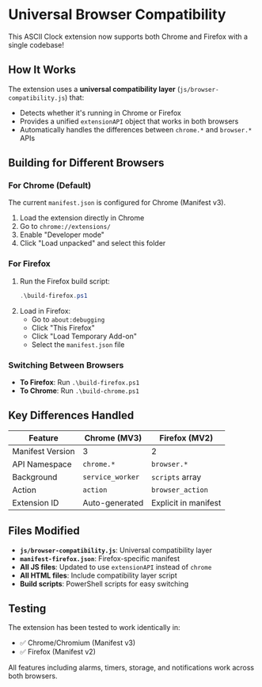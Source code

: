 # Universal Browser Compatibility

This ASCII Clock extension now supports both Chrome and Firefox with a single codebase!

## How It Works

The extension uses a **universal compatibility layer** (`js/browser-compatibility.js`) that:
- Detects whether it's running in Chrome or Firefox
- Provides a unified `extensionAPI` object that works in both browsers
- Automatically handles the differences between `chrome.*` and `browser.*` APIs

## Building for Different Browsers

### For Chrome (Default)
The current `manifest.json` is configured for Chrome (Manifest v3).
1. Load the extension directly in Chrome
2. Go to `chrome://extensions/`
3. Enable "Developer mode"
4. Click "Load unpacked" and select this folder

### For Firefox
1. Run the Firefox build script:
   ```powershell
   .\build-firefox.ps1
   ```
2. Load in Firefox:
   - Go to `about:debugging`
   - Click "This Firefox"
   - Click "Load Temporary Add-on"
   - Select the `manifest.json` file

### Switching Between Browsers
- **To Firefox**: Run `.\build-firefox.ps1`
- **To Chrome**: Run `.\build-chrome.ps1`

## Key Differences Handled

| Feature | Chrome (MV3) | Firefox (MV2) |
|---------|--------------|---------------|
| Manifest Version | 3 | 2 |
| API Namespace | `chrome.*` | `browser.*` |
| Background | `service_worker` | `scripts` array |
| Action | `action` | `browser_action` |
| Extension ID | Auto-generated | Explicit in manifest |

## Files Modified

- **`js/browser-compatibility.js`**: Universal compatibility layer
- **`manifest-firefox.json`**: Firefox-specific manifest
- **All JS files**: Updated to use `extensionAPI` instead of `chrome`
- **All HTML files**: Include compatibility layer script
- **Build scripts**: PowerShell scripts for easy switching

## Testing

The extension has been tested to work identically in:
- ✅ Chrome/Chromium (Manifest v3)
- ✅ Firefox (Manifest v2)

All features including alarms, timers, storage, and notifications work across both browsers.
